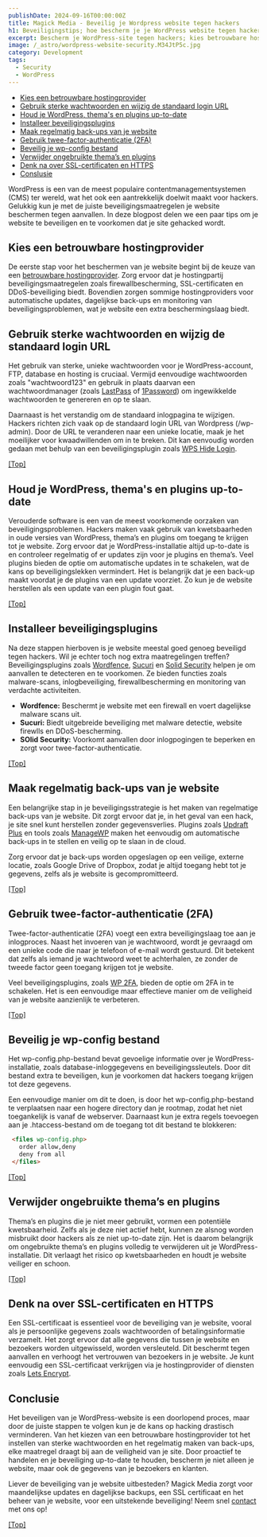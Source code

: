 ```yaml
---
publishDate: 2024-09-16T00:00:00Z
title: Magick Media - Beveilig je Wordpress website tegen hackers
h1: Beveiligingstips; hoe bescherm je je WordPress website tegen hackers?
excerpt: Bescherm je WordPress-site tegen hackers; kies betrouwbare hosting, gebruik sterke wachtwoorden, en zorg voor updates en back-ups.
image: /_astro/wordpress-website-security.M34JtP5c.jpg
category: Development
tags:
  - Security
  - WordPress
---
```


- [Kies een betrouwbare hostingprovider](#kies-een-betrouwbare-hostingprovider)
- [Gebruik sterke wachtwoorden en wijzig de standaard login URL](#gebruik-sterke-wachtwoorden-en-wijzig-de-standaard-login-url)
- [Houd je WordPress, thema's en plugins up-to-date](#houd-je-wordpress-themas-en-plugins-up-to-date)
- [Installeer beveiligingsplugins](#installeer-beveiligingsplugins)
- [Maak regelmatig back-ups van je website](#maak-regelmatig-back-ups-van-je-website)
- [Gebruik twee-factor-authenticatie (2FA)](#gebruik-twee-factor-authenticatie-2fa)
- [Beveilig je wp-config bestand](#beveilig-je-wp-config-bestand)
- [Verwijder ongebruikte thema’s en plugins](#verwijder-ongebruikte-themas-en-plugins)
- [Denk na over SSL-certificaten en HTTPS](#denk-na-over-ssl-certificaten-en-https)
- [Conslusie](#conclusie)

WordPress is een van de meest populaire contentmanagementsystemen (CMS) ter wereld, wat het ook een aantrekkelijk doelwit maakt voor hackers. Gelukkig kun je met de juiste beveiligingsmaatregelen je website beschermen tegen aanvallen. In deze blogpost delen we een paar tips om je website te beveiligen en te voorkomen dat je site gehacked wordt.

## Kies een betrouwbare hostingprovider
De eerste stap voor het beschermen van je website begint bij de keuze van een <a href="/hosting-en-beheer/">betrouwbare hostingprovider</a>. Zorg ervoor dat je hostingpartij beveiligingsmaatregelen zoals firewallbescherming, SSL-certificaten en DDoS-beveiliging biedt. Bovendien zorgen sommige hostingproviders voor automatische updates, dagelijkse back-ups en monitoring van beveiligingsproblemen, wat je website een extra beschermingslaag biedt.

## Gebruik sterke wachtwoorden en wijzig de standaard login URL
Het gebruik van sterke, unieke wachtwoorden voor je WordPress-account, FTP, database en hosting is cruciaal. Vermijd eenvoudige wachtwoorden zoals "wachtwoord123" en gebruik in plaats daarvan een wachtwoordmanager (zoals <a href="https://www.lastpass.com/nl" target="_blank" rel="noopener">LastPass</a> of <a href="https://1password.com/" target="_blank" rel="noopener">1Password</a>) om ingewikkelde wachtwoorden te genereren en op te slaan.

Daarnaast is het verstandig om de standaard inlogpagina te wijzigen. Hackers richten zich vaak op de standaard login URL van Wordpress (/wp-admin). Door de URL te veranderen naar een unieke locatie, maak je het moeilijker voor kwaadwillenden om in te breken. Dit kan eenvoudig worden gedaan met behulp van een beveiligingsplugin zoals <a href="https://wordpress.org/plugins/wps-hide-login/" target="_blank" rel="noopener">WPS Hide Login</a>.

[[Top]](#top)

## Houd je WordPress, thema's en plugins up-to-date
Verouderde software is een van de meest voorkomende oorzaken van beveiligingsproblemen. Hackers maken vaak gebruik van kwetsbaarheden in oude versies van WordPress, thema’s en plugins om toegang te krijgen tot je website. Zorg ervoor dat je WordPress-installatie altijd up-to-date is en controleer regelmatig of er updates zijn voor je plugins en thema’s. Veel plugins bieden de optie om automatische updates in te schakelen, wat de kans op beveiligingslekken vermindert. Het is belangrijk dat je een back-up maakt voordat je de plugins van een update voorziet. Zo kun je de website herstellen als een update van een plugin fout gaat. 

[[Top]](#top)

## Installeer beveiligingsplugins
Na deze stappen hierboven is je website meestal goed genoeg beveiligd tegen hackers. Wil je echter toch nog extra maatregelingen treffen?
Beveiligingsplugins zoals <a href="https://www.wordfence.com/" target="_blank" rel="noopener">Wordfence</a>, <a href="https://nl.wordpress.org/plugins/sucuri-scanner/" target="_blank" rel="noopener">Sucuri</a> en <a href="https://wordpress.org/plugins/better-wp-security/" target="_blank" rel="noopener">Solid Security</a> helpen je om aanvallen te detecteren en te voorkomen. Ze bieden functies zoals malware-scans, inlogbeveiliging, firewallbescherming en monitoring van verdachte activiteiten.
<ul>
<li><b>Wordfence:</b> Beschermt je website met een firewall en voert dagelijkse malware scans uit.</li>
<li><b>Sucuri:</b> Biedt uitgebreide beveiliging met malware detectie, website firewlls en DDoS-bescherming.</li>
<li><b>SOlid Security:</b> Voorkomt aanvallen door inlogpogingen te beperken en zorgt voor twee-factor-authenticatie.</li>
</ul>

[[Top]](#top)

## Maak regelmatig back-ups van je website
Een belangrijke stap in je beveiligingsstrategie is het maken van regelmatige back-ups van je website. Dit zorgt ervoor dat je, in het geval van een hack, je site snel kunt herstellen zonder gegevensverlies. Plugins zoals <a href="https://updraftplus.com/" target="_blank" rel="noopener">Updraft Plus</a> en tools zoals <a href="https://managewp.com/" target="_blank" rel="noopener">ManageWP</a> maken het eenvoudig om automatische back-ups in te stellen en veilig op te slaan in de cloud.

Zorg ervoor dat je back-ups worden opgeslagen op een veilige, externe locatie, zoals Google Drive of Dropbox, zodat je altijd toegang hebt tot je gegevens, zelfs als je website is gecompromitteerd.

[[Top]](#top)

## Gebruik twee-factor-authenticatie (2FA)
Twee-factor-authenticatie (2FA) voegt een extra beveiligingslaag toe aan je inlogproces. Naast het invoeren van je wachtwoord, wordt je gevraagd om een unieke code die naar je telefoon of e-mail wordt gestuurd. Dit betekent dat zelfs als iemand je wachtwoord weet te achterhalen, ze zonder de tweede factor geen toegang krijgen tot je website.

Veel beveiligingsplugins, zoals <a href="https://nl.wordpress.org/plugins/wp-2fa/" target="_blank" rel="noopener">WP 2FA</a>, bieden de optie om 2FA in te schakelen. Het is een eenvoudige maar effectieve manier om de veiligheid van je website aanzienlijk te verbeteren.

[[Top]](#top)

## Beveilig je wp-config bestand
Het wp-config.php-bestand bevat gevoelige informatie over je WordPress-installatie, zoals database-inloggegevens en beveiligingssleutels. Door dit bestand extra te beveiligen, kun je voorkomen dat hackers toegang krijgen tot deze gegevens.

Een eenvoudige manier om dit te doen, is door het wp-config.php-bestand te verplaatsen naar een hogere directory dan je rootmap, zodat het niet toegankelijk is vanaf de webserver. Daarnaast kun je extra regels toevoegen aan je .htaccess-bestand om de toegang tot dit bestand te blokkeren:

  
 ```html
  <files wp-config.php>
    order allow,deny
    deny from all
  </files>
  ```

[[Top]](#top)

## Verwijder ongebruikte thema’s en plugins
Thema’s en plugins die je niet meer gebruikt, vormen een potentiële kwetsbaarheid. Zelfs als je deze niet actief hebt, kunnen ze alsnog worden misbruikt door hackers als ze niet up-to-date zijn. Het is daarom belangrijk om ongebruikte thema’s en plugins volledig te verwijderen uit je WordPress-installatie. Dit verlaagt het risico op kwetsbaarheden en houdt je website veiliger en schoon.

[[Top]](#top)

## Denk na over SSL-certificaten en HTTPS
Een SSL-certificaat is essentieel voor de beveiliging van je website, vooral als je persoonlijke gegevens zoals wachtwoorden of betalingsinformatie verzamelt. Het zorgt ervoor dat alle gegevens die tussen je website en bezoekers worden uitgewisseld, worden versleuteld. Dit beschermt tegen aanvallen en verhoogt het vertrouwen van bezoekers in je website. Je kunt eenvoudig een SSL-certificaat verkrijgen via je hostingprovider of diensten zoals <a href="https://letsencrypt.org/" target="_blank" rel="noopener">Lets Encrypt</a>.

## Conclusie
Het beveiligen van je WordPress-website is een doorlopend proces, maar door de juiste stappen te volgen kun je de kans op hacking drastisch verminderen. Van het kiezen van een betrouwbare hostingprovider tot het instellen van sterke wachtwoorden en het regelmatig maken van back-ups, elke maatregel draagt bij aan de veiligheid van je site. Door proactief te handelen en je beveiliging up-to-date te houden, bescherm je niet alleen je website, maar ook de gegevens van je bezoekers en klanten.

Liever de beveiliging van je website uitbesteden? Magick Media zorgt voor maandelijkse updates en dagelijkse backups, een SSL certificaat en het beheer van je website, voor een uitstekende beveiliging! Neem snel <a href="/contact/">contact</a> met ons op!

[[Top]](#top)